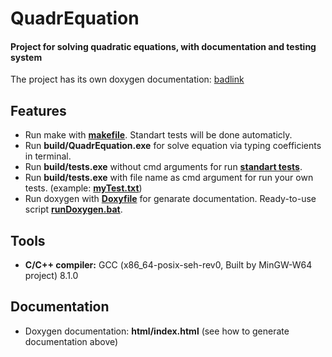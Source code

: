 # QuadrEquation
#### Project for solving quadratic equations, with documentation and testing system

The project has its own doxygen documentation: [badlink](https://github.com/Maximilian04/SystemProgramming/wiki)

## Features

* Run make with [**makefile**](https://github.com/Maximilian04/SystemProgramming/blob/main/Summer22/001.QuadrEquation/makefile). Standart tests will be done automaticly.
* Run **build/QuadrEquation.exe** for solve equation via typing coefficients in terminal.
* Run **build/tests.exe** without cmd arguments for run [**standart tests**](https://github.com/Maximilian04/SystemProgramming/blob/main/Summer22/001.QuadrEquation/tests/standartTests.txt).
* Run **build/tests.exe** with file name as cmd argument for run your own tests. (example: [**myTest.txt**](https://github.com/Maximilian04/SystemProgramming/blob/main/Summer22/001.QuadrEquation/myTest.txt))
* Run doxygen with [**Doxyfile**](https://github.com/Maximilian04/SystemProgramming/blob/main/Summer22/001.QuadrEquation/Doxyfile) for genarate documentation. Ready-to-use script [**runDoxygen.bat**](https://github.com/Maximilian04/SystemProgramming/blob/main/Summer22/001.QuadrEquation/runDoxygen.bat).

## Tools

* **C/C++ compiler:** GCC (x86_64-posix-seh-rev0, Built by MinGW-W64 project) 8.1.0

## Documentation

* Doxygen documentation: **html/index.html** (see how to generate documentation above)
